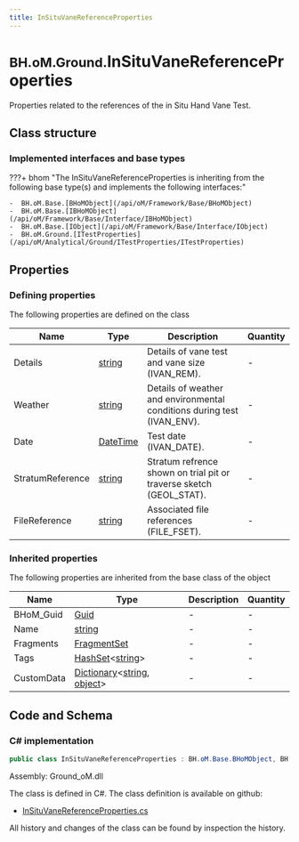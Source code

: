 ```yaml
---
title: InSituVaneReferenceProperties
---
```


# <small>BH.oM.Ground.</small>**InSituVaneReferenceProperties**

Properties related to the references of the in Situ Hand Vane Test.

## Class structure

### Implemented interfaces and base types

???+ bhom "The InSituVaneReferenceProperties is inheriting from the following base type(s) and implements the following interfaces:"

    -  BH.oM.Base.[BHoMObject](/api/oM/Framework/Base/BHoMObject)
    -  BH.oM.Base.[IBHoMObject](/api/oM/Framework/Base/Interface/IBHoMObject)
    -  BH.oM.Base.[IObject](/api/oM/Framework/Base/Interface/IObject)
    -  BH.oM.Ground.[ITestProperties](/api/oM/Analytical/Ground/ITestProperties/ITestProperties)


## Properties



### Defining properties

The following properties are defined on the class

| Name             | Type             | Description      | Quantity         |
|------------------|------------------|------------------|------------------|
| Details | [string](https://learn.microsoft.com/en-us/dotnet/api/System.String?view=netstandard-2.0) | Details of vane test and vane size (IVAN_REM). | - |
| Weather | [string](https://learn.microsoft.com/en-us/dotnet/api/System.String?view=netstandard-2.0) | Details of weather and environmental conditions during test (IVAN_ENV). | - |
| Date | [DateTime](https://learn.microsoft.com/en-us/dotnet/api/System.DateTime?view=netstandard-2.0) | Test date (IVAN_DATE). | - |
| StratumReference | [string](https://learn.microsoft.com/en-us/dotnet/api/System.String?view=netstandard-2.0) | Stratum refrence shown on trial pit or traverse sketch (GEOL_STAT). | - |
| FileReference | [string](https://learn.microsoft.com/en-us/dotnet/api/System.String?view=netstandard-2.0) | Associated file references (FILE_FSET). | - |


### Inherited properties
The following properties are inherited from the base class of the object

| Name             | Type             | Description      | Quantity         |
|------------------|------------------|------------------|------------------|
| BHoM_Guid | [Guid](https://learn.microsoft.com/en-us/dotnet/api/System.Guid?view=netstandard-2.0) | - | - |
| Name | [string](https://learn.microsoft.com/en-us/dotnet/api/System.String?view=netstandard-2.0) | - | - |
| Fragments | [FragmentSet](/api/oM/Framework/Base/FragmentSet) | - | - |
| Tags | [HashSet](https://learn.microsoft.com/en-us/dotnet/api/System.Collections.Generic.HashSet-1?view=netstandard-2.0)&lt;[string](https://learn.microsoft.com/en-us/dotnet/api/System.String?view=netstandard-2.0)&gt; | - | - |
| CustomData | [Dictionary](https://learn.microsoft.com/en-us/dotnet/api/System.Collections.Generic.Dictionary-2?view=netstandard-2.0)&lt;[string](https://learn.microsoft.com/en-us/dotnet/api/System.String?view=netstandard-2.0), [object](https://learn.microsoft.com/en-us/dotnet/api/System.Object?view=netstandard-2.0)&gt; | - | - |


## Code and Schema

### C# implementation

``` C# title="C#"
public class InSituVaneReferenceProperties : BH.oM.Base.BHoMObject, BH.oM.Base.IBHoMObject, BH.oM.Base.IObject, BH.oM.Ground.ITestProperties
```

Assembly: Ground_oM.dll

The class is defined in C#. The class definition is available on github:

- [InSituVaneReferenceProperties.cs](https://github.com/BHoM/BHoM/blob/develop/Ground_oM/ITestProperties\InSituVaneReferenceProperties.cs)

All history and changes of the class can be found by inspection the history.
